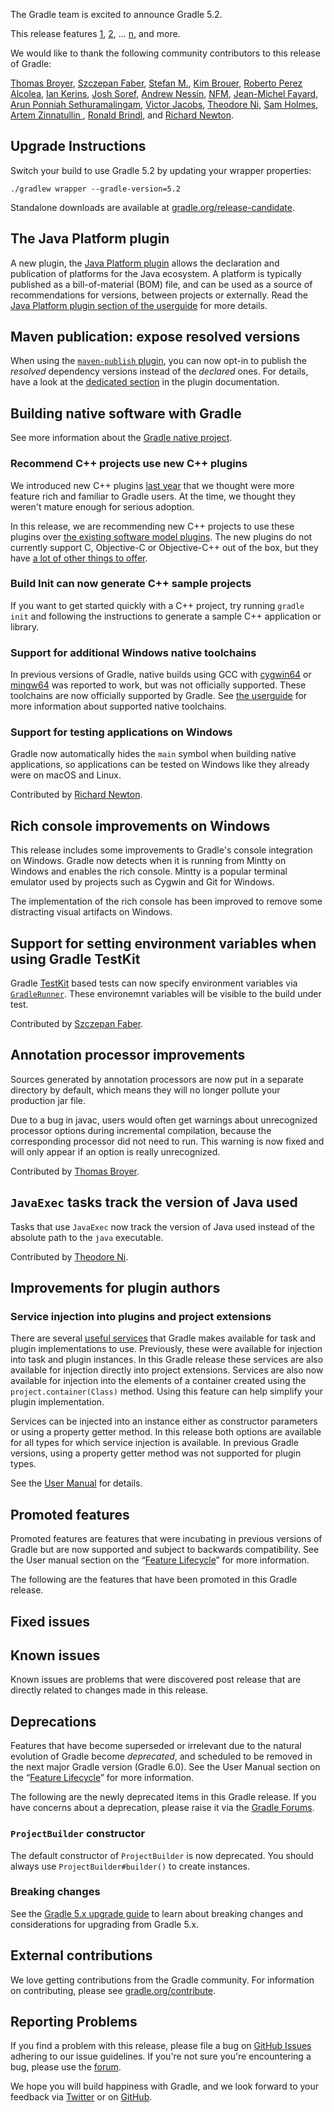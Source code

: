 The Gradle team is excited to announce Gradle 5.2.

This release features [1](), [2](), ... [n](), and more.

We would like to thank the following community contributors to this release of Gradle:

[Thomas Broyer](https://github.com/tbroyer), [Szczepan Faber](https://github.com/mockitoguy), [Stefan M.](https://github.com/StefMa), 
[Kim Brouer](https://github.com/brouer), [Roberto Perez Alcolea](https://github.com/rpalcolea), [Ian Kerins](https://github.com/isker),
[Josh Soref](https://github.com/jsoref), [Andrew Nessin](https://github.com/andrewnessinjim), [NFM](https://github.com/not-for-me),
[Jean-Michel Fayard](https://github.com/jmfayard), [Arun Ponniah Sethuramalingam](https://github.com/saponniah), [Victor Jacobs](https://github.com/victorjacobs),
[Theodore Ni](https://github.com/tjni), [Sam Holmes](https://github.com/sbholmes), [Artem Zinnatullin ](https://github.com/artem-zinnatullin),
[Ronald Brindl](https://github.com/rbrindl),
and [Richard Newton](https://github.com/ricnewton).

## Upgrade Instructions

Switch your build to use Gradle 5.2 by updating your wrapper properties:

`./gradlew wrapper --gradle-version=5.2`

Standalone downloads are available at [gradle.org/release-candidate](https://gradle.org/release-candidate). 

## The Java Platform plugin

A new plugin, the [Java Platform plugin](userguide/java_platform_plugin.html) allows the declaration and publication of platforms for the Java ecosystem.
A platform is typically published as a bill-of-material (BOM) file, and can be used as a source of recommendations for versions, between projects or externally.
Read the [Java Platform plugin section of the userguide](userguide/java_platform_plugin.html) for more details.

## Maven publication: expose resolved versions

When using the [`maven-publish` plugin](userguide/publishing_maven.html), you can now opt-in to publish the _resolved_ dependency versions instead of the _declared_ ones.
For details, have a look at the [dedicated section](userguide/publishing_maven.html#publishing_maven:resolved_dependencies) in the plugin documentation.

## Building native software with Gradle 

See more information about the [Gradle native project](https://github.com/gradle/gradle-native/blob/master/docs/RELEASE-NOTES.md#changes-included-in-gradle-52).

### Recommend C++ projects use new C++ plugins

We introduced new C++ plugins [last year](https://blog.gradle.org/introducing-the-new-cpp-plugins) that we thought were more feature rich and familiar to Gradle users. At the time, we thought they weren't mature enough for serious adoption.

In this release, we are recommending new C++ projects to use these plugins over [the existing software model plugins](userguide/native_software.html). The new plugins do not currently support C, Objective-C or Objective-C++ out of the box, but they have [a lot of other things to offer](userguide/cpp_plugins.html#cpp:features).

### Build Init can now generate C++ sample projects

If you want to get started quickly with a C++ project, try running `gradle init` and following the instructions to generate a sample C++ application or library.

### Support for additional Windows native toolchains

In previous versions of Gradle, native builds using GCC with [cygwin64](https://www.cygwin.com/) or [mingw64](https://mingw-w64.org/doku.php) was reported to work, but was not officially supported.
These toolchains are now officially supported by Gradle. See [the userguide](userguide/cpp_plugins.html#cpp:tool-chain-support) for more information about supported native toolchains.

### Support for testing applications on Windows

Gradle now automatically hides the `main` symbol when building native applications, so applications can be tested on Windows like they already were on macOS and Linux.

Contributed by [Richard Newton](https://github.com/ricnewton).

## Rich console improvements on Windows

This release includes some improvements to Gradle's console integration on Windows. Gradle now detects when it is running from Mintty on Windows and enables the rich console. Mintty is a popular terminal emulator used by projects such as Cygwin and Git for Windows. 

The implementation of the rich console has been improved to remove some distracting visual artifacts on Windows. 

## Support for setting environment variables when using Gradle TestKit
  
Gradle [TestKit](userguide/test_kit.html) based tests can now specify environment variables via [`GradleRunner`](javadoc/org/gradle/testkit/runner/GradleRunner.html). These environemnt variables will be visible to the build under test.

Contributed by [Szczepan Faber](https://github.com/mockitoguy).

## Annotation processor improvements

Sources generated by annotation processors are now put in a separate directory by default, which means they will no longer pollute your production jar file.

Due to a bug in javac, users would often get warnings about unrecognized processor options during incremental compilation, because the corresponding processor did not need to run. This warning is now fixed and will only appear if an option is really unrecognized.

Contributed by [Thomas Broyer](https://github.com/tbroyer).

## `JavaExec` tasks track the version of Java used

Tasks that use `JavaExec` now track the version of Java used instead of the absolute path to the `java` executable.

Contributed by [Theodore Ni](https://github.com/tjni).

## Improvements for plugin authors 

### Service injection into plugins and project extensions

There are several [useful services](userguide/custom_tasks.html#service_injection) that Gradle makes available for task and plugin implementations to use. Previously, these were available for injection into task and plugin instances. In this Gradle release these services are also available for injection directly into project extensions. Services are also now available for injection into the elements of a container created using the `project.container(Class)` method. Using this feature can help simplify your plugin implementation.

Services can be injected into an instance either as constructor parameters or using a property getter method. In this release both options are available for all types for which service injection is available. In previous Gradle versions, using a property getter method was not supported for plugin types.

See the [User Manual](userguide/custom_plugins.html#service_injection) for details.

## Promoted features
Promoted features are features that were incubating in previous versions of Gradle but are now supported and subject to backwards compatibility.
See the User manual section on the “[Feature Lifecycle](userguide/feature_lifecycle.html)” for more information.

The following are the features that have been promoted in this Gradle release.

<!--
### Example promoted
-->

## Fixed issues

## Known issues

Known issues are problems that were discovered post release that are directly related to changes made in this release.

## Deprecations

Features that have become superseded or irrelevant due to the natural evolution of Gradle become *deprecated*, and scheduled to be removed
in the next major Gradle version (Gradle 6.0). See the User Manual section on the “[Feature Lifecycle](userguide/feature_lifecycle.html)” for more information.

The following are the newly deprecated items in this Gradle release. If you have concerns about a deprecation, please raise it via the [Gradle Forums](https://discuss.gradle.org).

<!--
### Example deprecation
-->

### `ProjectBuilder` constructor

The default constructor of `ProjectBuilder` is now deprecated. You should always use `ProjectBuilder#builder()` to create instances.

### Breaking changes

<!-- summary and links -->

See the [Gradle 5.x upgrade guide](userguide/upgrading_version_5.html) to learn about breaking changes and considerations for upgrading from Gradle 5.x.

## External contributions
 
We love getting contributions from the Gradle community. For information on contributing, please see [gradle.org/contribute](https://gradle.org/contribute).

## Reporting Problems

If you find a problem with this release, please file a bug on [GitHub Issues](https://github.com/gradle/gradle/issues) adhering to our issue guidelines. 
If you're not sure you're encountering a bug, please use the [forum](https://discuss.gradle.org/c/help-discuss).

We hope you will build happiness with Gradle, and we look forward to your feedback via [Twitter](https://twitter.com/gradle) or on [GitHub](https://github.com/gradle).
